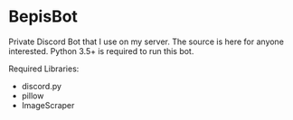 # BepisBot

Private Discord Bot that I use on my server. The source is here for anyone interested. Python 3.5+ is required to run this bot.

Required Libraries:
- discord.py
- pillow
- ImageScraper
